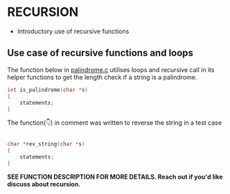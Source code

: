#	RECURSION 

- Introductory use of recursive functions

## Use case of recursive functions and loops

The function below in [palindrome.c](https://github.com/Taiwopeter-babs/alx-low_level_programming/blob/afade24fe8a3a1ffeb52e6178910e8be77c886c6/0x08-recursion/palindrome.c) utilises loops and recursive call
in its helper functions to get the length check if a string is a palindrome.

```c
int is_palindrome(char *s)
{
	statements;
}
```

The function(:point_down:) in comment was written to reverse the string in a test case
```c

char *rev_string(char *s)
{
	statements;
}

```
__SEE FUNCTION DESCRIPTION FOR MORE DETAILS. Reach out if you'd like discuss about recursion.__
